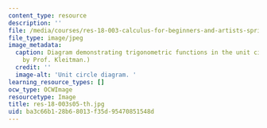 ```yaml
---
content_type: resource
description: ''
file: /media/courses/res-18-003-calculus-for-beginners-and-artists-spring-2005/ba3c66b128b68013f35d95470851548d_res-18-003s05-th.jpg
file_type: image/jpeg
image_metadata:
  caption: Diagram demonstrating trigonometric functions in the unit circle. (Figure
    by Prof. Kleitman.)
  credit: ''
  image-alt: 'Unit circle diagram. '
learning_resource_types: []
ocw_type: OCWImage
resourcetype: Image
title: res-18-003s05-th.jpg
uid: ba3c66b1-28b6-8013-f35d-95470851548d
---
```

